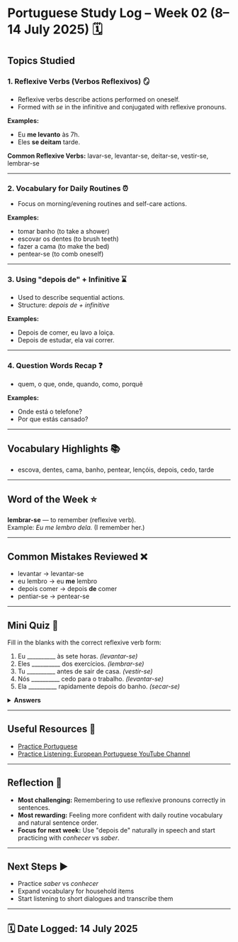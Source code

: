# Portuguese Study Log – Week 02 (8–14 July 2025) 🗓️

## Topics Studied

### 1. **Reflexive Verbs (Verbos Reflexivos)** 🪞
- Reflexive verbs describe actions performed on oneself.
- Formed with *se* in the infinitive and conjugated with reflexive pronouns.

**Examples:**
- Eu **me levanto** às 7h.
- Eles **se deitam** tarde.

**Common Reflexive Verbs:**
lavar-se, levantar-se, deitar-se, vestir-se, lembrar-se

---

### 2. **Vocabulary for Daily Routines** ⏰
- Focus on morning/evening routines and self-care actions.

**Examples:**
- tomar banho (to take a shower)  
- escovar os dentes (to brush teeth)  
- fazer a cama (to make the bed)  
- pentear-se (to comb oneself)

---

### 3. **Using "depois de" + Infinitive** ⌛
- Used to describe sequential actions.
- Structure: *depois de + infinitive*

**Examples:**
- Depois de comer, eu lavo a loiça.  
- Depois de estudar, ela vai correr.

---

### 4. **Question Words Recap** ❓
- quem, o que, onde, quando, como, porquê

**Examples:**
- Onde está o telefone?  
- Por que estás cansado?

---

## Vocabulary Highlights 📚
- escova, dentes, cama, banho, pentear, lençóis, depois, cedo, tarde

---

## Word of the Week ⭐
**lembrar-se** — to remember (reflexive verb).  
Example: *Eu me lembro dela.* (I remember her.)

---

## Common Mistakes Reviewed ❌
- levantar → levantar-se  
- eu lembro → eu **me** lembro  
- depois comer → depois **de** comer  
- pentiar-se → pentear-se

---

## Mini Quiz 📝  
Fill in the blanks with the correct reflexive verb form:  

1. Eu __________ às sete horas. *(levantar-se)*  
2. Eles __________ dos exercícios. *(lembrar-se)*  
3. Tu __________ antes de sair de casa. *(vestir-se)*  
4. Nós __________ cedo para o trabalho. *(levantar-se)*  
5. Ela __________ rapidamente depois do banho. *(secar-se)*  

<details>  
<summary><strong>Answers</strong></summary>  

1. Eu **me levanto** às sete horas.  
2. Eles **se lembram** dos exercícios.  
3. Tu **te vestes** antes de sair de casa.  
4. Nós **nos levantamos** cedo para o trabalho.  
5. Ela **se seca** rapidamente depois do banho.  

</details>


---

## Useful Resources 🔗
- [Practice Portuguese](https://www.practiceportuguese.com/)  
- [Practice Listening: European Portuguese YouTube Channel](https://www.youtube.com/@TalktheStreets)

---

## Reflection 💭
- **Most challenging:** Remembering to use reflexive pronouns correctly in sentences.  
- **Most rewarding:** Feeling more confident with daily routine vocabulary and natural sentence order.  
- **Focus for next week:** Use "depois de" naturally in speech and start practicing with *conhecer* vs *saber*.

---

## Next Steps ▶️
- Practice *saber* vs *conhecer*  
- Expand vocabulary for household items  
- Start listening to short dialogues and transcribe them

---

## 🗓️ Date Logged: 14 July 2025
